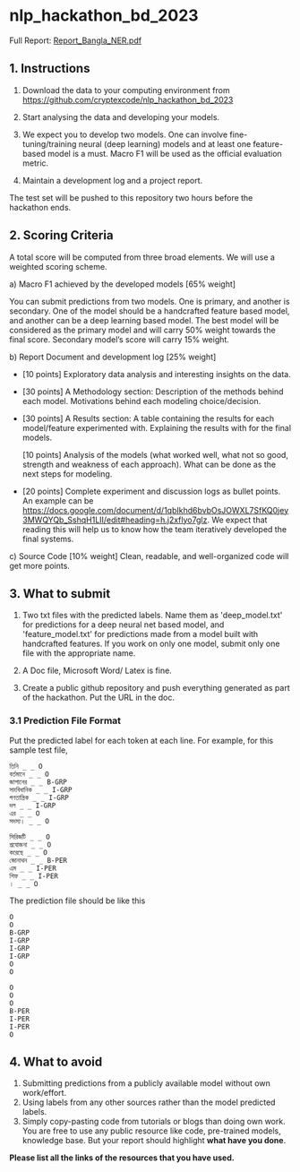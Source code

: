# nlp_hackathon_bd_2023

Full Report: [Report_Bangla_NER.pdf](Report/Report_Bangla_NER.pdf)

## 1. Instructions
1. Download the data to your computing environment from https://github.com/cryptexcode/nlp_hackathon_bd_2023

2. Start analysing the data and developing your models.

3. We expect you to develop two models. One can involve fine-tuning/training neural (deep learning) models and at least one feature-based model is a must. Macro F1 will be used as the official evaluation metric.
4. Maintain a development log and a project report.

The test set will be pushed to this repository two hours before the hackathon ends.

## 2. Scoring Criteria 
A total score will be computed from three broad elements. We will use a weighted scoring scheme. 

a) Macro F1 achieved by the developed models [65% weight]

You can submit predictions from two models. One is primary, and another is secondary. One of the model should be a handcrafted feature based model, and another can be a deep learning based model. The best model will be considered as the primary model and will carry 50% weight towards the final score. Secondary model’s score will carry 15% weight.

b) Report Document and development log [25% weight]

* [10 points] Exploratory data analysis and interesting insights on the data.

* [30 points] A Methodology section: Description of the methods behind each model. Motivations behind each modeling choice/decision. 

* [30 points] A Results section: A table containing the results for each model/feature experimented with. Explaining the results with for the final models.

    [10 points] Analysis of the models (what worked well, what not so good, strength and weakness of each approach). What can be done as the next steps for modeling.

* [20 points] Complete experiment and discussion logs as bullet points. An example can be https://docs.google.com/document/d/1qbIkhd6bvbOsJOWXL7SfKQ0jey3MWQYQb_SshqH1LII/edit#heading=h.j2xflyo7glz.
We expect that reading this will help us to know how the team iteratively developed the final systems.


c) Source Code [10% weight]
Clean, readable, and well-organized code will get more points.




## 3. What to submit
1. Two txt files with the predicted labels. Name them as 'deep_model.txt' for predictions for a deep neural net based model, and 'feature_model.txt' for predictions made from a model built with handcrafted features. If you work on only one model, submit only one file with the appropriate name.

2. A Doc file, Microsoft Word/ Latex is fine.

3. Create a public github repository and push everything generated as part of the hackathon. Put the URL in the doc.


### 3.1 Prediction File Format
Put the predicted label for each token at each line. For example, for this sample test file,
```
তিনি _ _ O
বর্তমানে _ _ O
জাপানের _ _ B-GRP
সাংবিধানিক _ _ I-GRP
গণতান্ত্রিক _ _ I-GRP
দল _ _ I-GRP
এর _ _ O
সদস্য। _ _ O

সিরিজটি _ _ O
প্রযোজনা _ _ O
করেছে _ _ O
জোনাথন _ _ B-PER
এম _ _ I-PER
শিফ _ _ I-PER
। _ _ O
```

The prediction file should be like this

```
O
O
B-GRP
I-GRP
I-GRP
I-GRP
O
O

O
O
O
B-PER
I-PER
I-PER
O
```

## 4. What to avoid
1. Submitting predictions from a publicly available model without own work/effort.
2. Using labels from any other sources rather than the model predicted labels.
3. Simply copy-pasting code from tutorials or blogs than doing own work. You are free to use any public resource like code, pre-trained models, knowledge base. But your report should highlight **what have you done**.

**Please list all the links of the resources that you have used.**